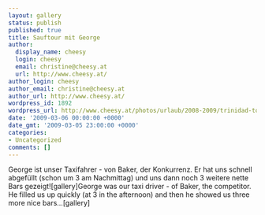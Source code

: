 ```yaml
---
layout: gallery
status: publish
published: true
title: Sauftour mit George
author:
  display_name: cheesy
  login: cheesy
  email: christine@cheesy.at
  url: http://www.cheesy.at/
author_login: cheesy
author_email: christine@cheesy.at
author_url: http://www.cheesy.at/
wordpress_id: 1892
wordpress_url: http://www.cheesy.at/photos/urlaub/2008-2009/trinidad-tobago/sauftour-mit-george/
date: '2009-03-06 00:00:00 +0000'
date_gmt: '2009-03-05 23:00:00 +0000'
categories:
- Uncategorized
comments: []
---
```

<!--:de-->George ist unser Taxifahrer - von Baker, der Konkurrenz. Er hat uns schnell abgefüllt (schon um 3 am Nachmittag) und uns dann noch 3 weitere nette Bars gezeigt![gallery]<!--:--><!--:en-->George was our taxi driver - of Baker, the competitor. He filled us up quickly (at 3 in the afternoon) and then he showed us three more nice bars...[gallery]<!--:-->
